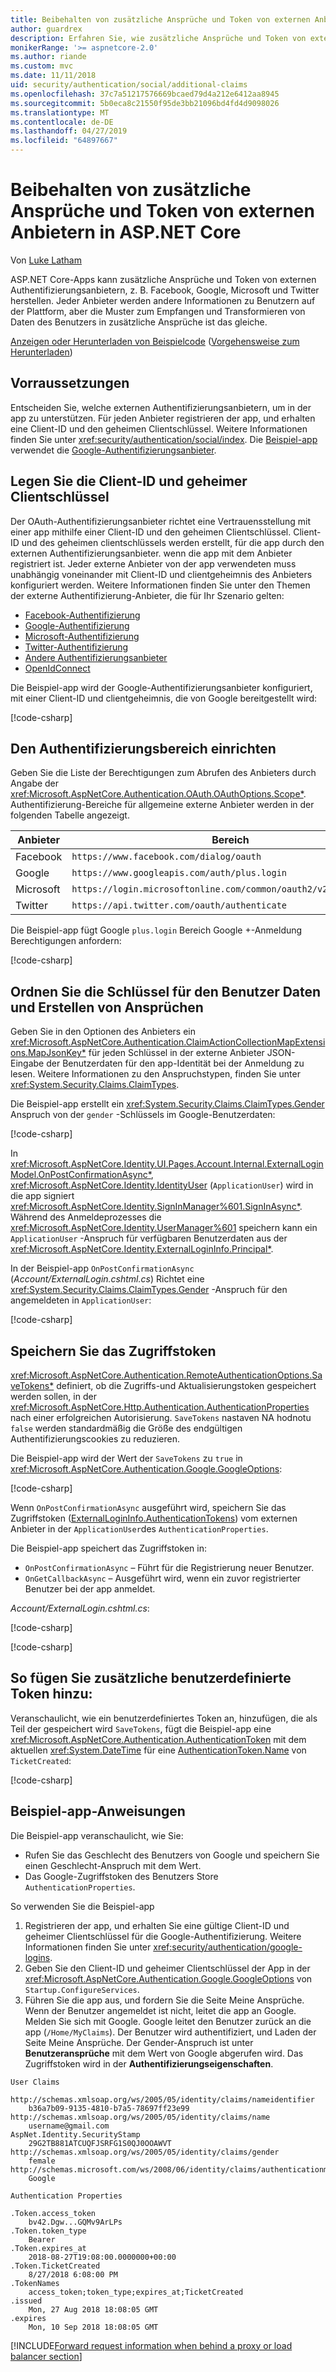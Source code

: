 ```yaml
---
title: Beibehalten von zusätzliche Ansprüche und Token von externen Anbietern in ASP.NET Core
author: guardrex
description: Erfahren Sie, wie zusätzliche Ansprüche und Token von externen Anbietern herzustellen.
monikerRange: '>= aspnetcore-2.0'
ms.author: riande
ms.custom: mvc
ms.date: 11/11/2018
uid: security/authentication/social/additional-claims
ms.openlocfilehash: 37c7a51217576669bcaed79d4a212e6412aa8945
ms.sourcegitcommit: 5b0eca8c21550f95de3bb21096bd4fd4d9098026
ms.translationtype: MT
ms.contentlocale: de-DE
ms.lasthandoff: 04/27/2019
ms.locfileid: "64897667"
---
```

# <a name="persist-additional-claims-and-tokens-from-external-providers-in-aspnet-core"></a>Beibehalten von zusätzliche Ansprüche und Token von externen Anbietern in ASP.NET Core

Von [Luke Latham](https://github.com/guardrex)

ASP.NET Core-Apps kann zusätzliche Ansprüche und Token von externen Authentifizierungsanbietern, z. B. Facebook, Google, Microsoft und Twitter herstellen. Jeder Anbieter werden andere Informationen zu Benutzern auf der Plattform, aber die Muster zum Empfangen und Transformieren von Daten des Benutzers in zusätzliche Ansprüche ist das gleiche.

[Anzeigen oder Herunterladen von Beispielcode](https://github.com/aspnet/AspNetCore.Docs/tree/master/aspnetcore/security/authentication/social/additional-claims/samples) ([Vorgehensweise zum Herunterladen](xref:index#how-to-download-a-sample))

## <a name="prerequisites"></a>Vorraussetzungen

Entscheiden Sie, welche externen Authentifizierungsanbietern, um in der app zu unterstützen. Für jeden Anbieter registrieren der app, und erhalten eine Client-ID und den geheimen Clientschlüssel. Weitere Informationen finden Sie unter <xref:security/authentication/social/index>. Die [Beispiel-app](#sample-app-instructions) verwendet die [Google-Authentifizierungsanbieter](xref:security/authentication/google-logins).

## <a name="set-the-client-id-and-client-secret"></a>Legen Sie die Client-ID und geheimer Clientschlüssel

Der OAuth-Authentifizierungsanbieter richtet eine Vertrauensstellung mit einer app mithilfe einer Client-ID und den geheimen Clientschlüssel. Client-ID und des geheimen clientschlüssels werden erstellt, für die app durch den externen Authentifizierungsanbieter. wenn die app mit dem Anbieter registriert ist. Jeder externe Anbieter von der app verwendeten muss unabhängig voneinander mit Client-ID und clientgeheimnis des Anbieters konfiguriert werden. Weitere Informationen finden Sie unter den Themen der externe Authentifizierung-Anbieter, die für Ihr Szenario gelten:

* [Facebook-Authentifizierung](xref:security/authentication/facebook-logins)
* [Google-Authentifizierung](xref:security/authentication/google-logins)
* [Microsoft-Authentifizierung](xref:security/authentication/microsoft-logins)
* [Twitter-Authentifizierung](xref:security/authentication/twitter-logins)
* [Andere Authentifizierungsanbieter](xref:security/authentication/otherlogins)
* [OpenIdConnect](https://github.com/Azure-Samples/active-directory-aspnetcore-webapp-openidconnect-v2)

Die Beispiel-app wird der Google-Authentifizierungsanbieter konfiguriert, mit einer Client-ID und clientgeheimnis, die von Google bereitgestellt wird:

[!code-csharp[](additional-claims/samples/2.x/AdditionalClaimsSample/Startup.cs?name=snippet_AddGoogle&highlight=4,6)]

## <a name="establish-the-authentication-scope"></a>Den Authentifizierungsbereich einrichten

Geben Sie die Liste der Berechtigungen zum Abrufen des Anbieters durch Angabe der <xref:Microsoft.AspNetCore.Authentication.OAuth.OAuthOptions.Scope*>. Authentifizierung-Bereiche für allgemeine externe Anbieter werden in der folgenden Tabelle angezeigt.

| Anbieter  | Bereich                                                            |
| --------- | ---------------------------------------------------------------- |
| Facebook  | `https://www.facebook.com/dialog/oauth`                          |
| Google    | `https://www.googleapis.com/auth/plus.login`                     |
| Microsoft | `https://login.microsoftonline.com/common/oauth2/v2.0/authorize` |
| Twitter   | `https://api.twitter.com/oauth/authenticate`                     |

Die Beispiel-app fügt Google `plus.login` Bereich Google +-Anmeldung Berechtigungen anfordern:

[!code-csharp[](additional-claims/samples/2.x/AdditionalClaimsSample/Startup.cs?name=snippet_AddGoogle&highlight=7)]

## <a name="map-user-data-keys-and-create-claims"></a>Ordnen Sie die Schlüssel für den Benutzer Daten und Erstellen von Ansprüchen

Geben Sie in den Optionen des Anbieters ein <xref:Microsoft.AspNetCore.Authentication.ClaimActionCollectionMapExtensions.MapJsonKey*> für jeden Schlüssel in der externe Anbieter JSON-Eingabe der Benutzerdaten für den app-Identität bei der Anmeldung zu lesen. Weitere Informationen zu den Anspruchstypen, finden Sie unter <xref:System.Security.Claims.ClaimTypes>.

Die Beispiel-app erstellt ein <xref:System.Security.Claims.ClaimTypes.Gender> Anspruch von der `gender` -Schlüssels im Google-Benutzerdaten:

[!code-csharp[](additional-claims/samples/2.x/AdditionalClaimsSample/Startup.cs?name=snippet_AddGoogle&highlight=8)]

In <xref:Microsoft.AspNetCore.Identity.UI.Pages.Account.Internal.ExternalLoginModel.OnPostConfirmationAsync*>, <xref:Microsoft.AspNetCore.Identity.IdentityUser> (`ApplicationUser`) wird in die app signiert <xref:Microsoft.AspNetCore.Identity.SignInManager%601.SignInAsync*>. Während des Anmeldeprozesses die <xref:Microsoft.AspNetCore.Identity.UserManager%601> speichern kann ein `ApplicationUser` -Anspruch für verfügbaren Benutzerdaten aus der <xref:Microsoft.AspNetCore.Identity.ExternalLoginInfo.Principal*>.

In der Beispiel-app `OnPostConfirmationAsync` (*Account/ExternalLogin.cshtml.cs*) Richtet eine <xref:System.Security.Claims.ClaimTypes.Gender> -Anspruch für den angemeldeten in `ApplicationUser`:

[!code-csharp[](additional-claims/samples/2.x/AdditionalClaimsSample/Pages/Account/ExternalLogin.cshtml.cs?name=snippet_OnPostConfirmationAsync&highlight=30-31)]

## <a name="save-the-access-token"></a>Speichern Sie das Zugriffstoken

<xref:Microsoft.AspNetCore.Authentication.RemoteAuthenticationOptions.SaveTokens*> definiert, ob die Zugriffs-und Aktualisierungstoken gespeichert werden sollen, in der <xref:Microsoft.AspNetCore.Http.Authentication.AuthenticationProperties> nach einer erfolgreichen Autorisierung. `SaveTokens` nastaven NA hodnotu `false` werden standardmäßig die Größe des endgültigen Authentifizierungscookies zu reduzieren.

Die Beispiel-app wird der Wert der `SaveTokens` zu `true` in <xref:Microsoft.AspNetCore.Authentication.Google.GoogleOptions>:

[!code-csharp[](additional-claims/samples/2.x/AdditionalClaimsSample/Startup.cs?name=snippet_AddGoogle&highlight=9)]

Wenn `OnPostConfirmationAsync` ausgeführt wird, speichern Sie das Zugriffstoken ([ExternalLoginInfo.AuthenticationTokens](xref:Microsoft.AspNetCore.Identity.ExternalLoginInfo.AuthenticationTokens*)) vom externen Anbieter in der `ApplicationUser`des `AuthenticationProperties`.

Die Beispiel-app speichert das Zugriffstoken in:

* `OnPostConfirmationAsync` &ndash; Führt für die Registrierung neuer Benutzer.
* `OnGetCallbackAsync` &ndash; Ausgeführt wird, wenn ein zuvor registrierter Benutzer bei der app anmeldet.

*Account/ExternalLogin.cshtml.cs*:

[!code-csharp[](additional-claims/samples/2.x/AdditionalClaimsSample/Pages/Account/ExternalLogin.cshtml.cs?name=snippet_OnPostConfirmationAsync&highlight=34-35)]

[!code-csharp[](additional-claims/samples/2.x/AdditionalClaimsSample/Pages/Account/ExternalLogin.cshtml.cs?name=snippet_OnGetCallbackAsync&highlight=31-32)]

## <a name="how-to-add-additional-custom-tokens"></a>So fügen Sie zusätzliche benutzerdefinierte Token hinzu:

Veranschaulicht, wie ein benutzerdefiniertes Token an, hinzufügen, die als Teil der gespeichert wird `SaveTokens`, fügt die Beispiel-app eine <xref:Microsoft.AspNetCore.Authentication.AuthenticationToken> mit dem aktuellen <xref:System.DateTime> für eine [AuthenticationToken.Name](xref:Microsoft.AspNetCore.Authentication.AuthenticationToken.Name*) von `TicketCreated`:

[!code-csharp[](additional-claims/samples/2.x/AdditionalClaimsSample/Startup.cs?name=snippet_AddGoogle&highlight=10-21)]

## <a name="sample-app-instructions"></a>Beispiel-app-Anweisungen

Die Beispiel-app veranschaulicht, wie Sie:

* Rufen Sie das Geschlecht des Benutzers von Google und speichern Sie einen Geschlecht-Anspruch mit dem Wert.
* Das Google-Zugriffstoken des Benutzers Store `AuthenticationProperties`.

So verwenden Sie die Beispiel-app

1. Registrieren der app, und erhalten Sie eine gültige Client-ID und geheimer Clientschlüssel für die Google-Authentifizierung. Weitere Informationen finden Sie unter <xref:security/authentication/google-logins>.
1. Geben Sie den Client-ID und geheimer Clientschlüssel der App in der <xref:Microsoft.AspNetCore.Authentication.Google.GoogleOptions> von `Startup.ConfigureServices`.
1. Führen Sie die app aus, und fordern Sie die Seite Meine Ansprüche. Wenn der Benutzer angemeldet ist nicht, leitet die app an Google. Melden Sie sich mit Google. Google leitet den Benutzer zurück an die app (`/Home/MyClaims`). Der Benutzer wird authentifiziert, und Laden der Seite Meine Ansprüche. Der Gender-Anspruch ist unter **Benutzeransprüche** mit dem Wert von Google abgerufen wird. Das Zugriffstoken wird in der **Authentifizierungseigenschaften**.

```
User Claims

http://schemas.xmlsoap.org/ws/2005/05/identity/claims/nameidentifier
    b36a7b09-9135-4810-b7a5-78697ff23e99
http://schemas.xmlsoap.org/ws/2005/05/identity/claims/name
    username@gmail.com
AspNet.Identity.SecurityStamp
    29G2TB881ATCUQFJSRFG1S0QJ0OOAWVT
http://schemas.xmlsoap.org/ws/2005/05/identity/claims/gender
    female
http://schemas.microsoft.com/ws/2008/06/identity/claims/authenticationmethod
    Google

Authentication Properties

.Token.access_token
    bv42.Dgw...GQMv9ArLPs
.Token.token_type
    Bearer
.Token.expires_at
    2018-08-27T19:08:00.0000000+00:00
.Token.TicketCreated
    8/27/2018 6:08:00 PM
.TokenNames
    access_token;token_type;expires_at;TicketCreated
.issued
    Mon, 27 Aug 2018 18:08:05 GMT
.expires
    Mon, 10 Sep 2018 18:08:05 GMT
```

[!INCLUDE[Forward request information when behind a proxy or load balancer section](includes/forwarded-headers-middleware.md)]
